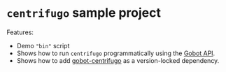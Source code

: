 # `centrifugo` sample project

Features:

- Demo `"bin"` script
- Shows how to run `centrifugo` programmatically using the [Gobot API](https://github.com/benallfree/gobot/tree/v1.0.0-alpha.35/docs/readme.md).
- Shows how to add [gobot-centrifugo](https://www.npmjs.com/package/gobot-centrifugo) as a version-locked dependency.

